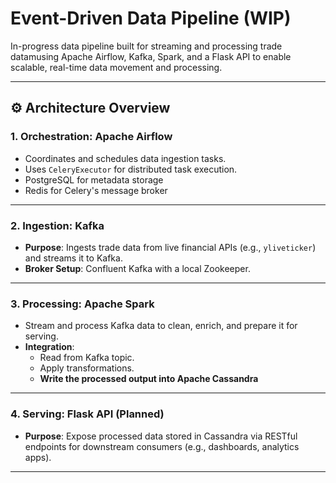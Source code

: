 # Event-Driven Data Pipeline (WIP)

In-progress data pipeline built for streaming and processing trade datamusing Apache Airflow, Kafka, Spark, and a Flask API to enable scalable, real-time data movement and processing.

---

## ⚙️ Architecture Overview


### 1. **Orchestration: Apache Airflow**
- Coordinates and schedules data ingestion tasks.
- Uses `CeleryExecutor` for distributed task execution.
- PostgreSQL for metadata storage
- Redis for Celery's message broker

---

### 2. **Ingestion: Kafka**
- **Purpose**: Ingests trade data from live financial APIs (e.g., `yliveticker`) and streams it to Kafka.
- **Broker Setup**: Confluent Kafka with a local Zookeeper.

---

### 3. **Processing: Apache Spark**
- Stream and process Kafka data to clean, enrich, and prepare it for serving.
- **Integration**:
  - Read from Kafka topic.
  - Apply transformations.
  - **Write the processed output into Apache Cassandra** 

---

### 4. **Serving: Flask API (Planned)**
- **Purpose**: Expose processed data stored in Cassandra via RESTful endpoints for downstream consumers (e.g., dashboards, analytics apps).

---
